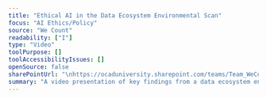 ```yaml
---
title: "Ethical AI in the Data Ecosystem Environmental Scan"
focus: "AI Ethics/Policy"
source: "We Count"
readability: ["I"]
type: "Video"
toolPurpose: []
toolAccessibilityIssues: []
openSource: false
sharePointUrl: "\nhttps://ocaduniversity.sharepoint.com/teams/Team_WeCount/Shared%20Documents/Resources%20and%20Tools/Literature%20(curated)/Ethical%20AI%20in%20the%20Data%20Ecosystem%20Environmental%20Scan_Final.mp4"
summary: "A video presentation of key findings from a data ecosystem environmental scan conducted by the We Count team. The scan covers three areas: post-secondary education, data service providers and AI Firms.  "
---
```


